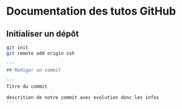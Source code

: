 # Documentation des tutos GitHub

## Initialiser un dépôt

```bash
git init
git remote add origin ssh

'''
## Rediger un commit

'''
Titre du commit

descrition de notre commit avec evolution donc les infos
'''